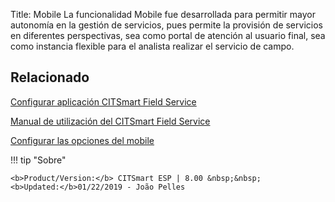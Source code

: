Title: Mobile
La funcionalidad Mobile fue desarrollada para permitir mayor autonomía en la gestión de servicios, pues permite la provisión de servicios en diferentes perspectivas, sea como portal de atención al usuario final, sea como instancia flexible para el analista realizar el servicio de campo.


Relacionado
-----------

[Configurar aplicación CITSmart Field Service][1]

[Manual de utilización del CITSmart Field Service][2]

[Configurar las opciones del mobile][3]


[1]:/es-es/citsmart-esp-8/additional-features/mobile-and-field-service/field-service/configure-field-service-application.html
[2]:/es-es/citsmart-esp-8/additional-features/mobile-and-field-service/field-service/citsmart-field-service-manual.html
[3]:/es-es/citsmart-esp-8/additional-features/mobile-and-field-service/configuration/configure-mobile-options.html


!!! tip "Sobre"

    <b>Product/Version:</b> CITSmart ESP | 8.00 &nbsp;&nbsp;
    <b>Updated:</b>01/22/2019 - João Pelles  
